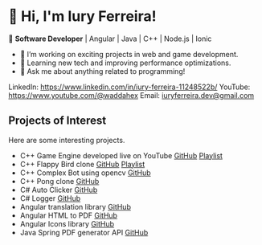 # 👋 Hi, I'm Iury Ferreira!
🚀 **Software Developer** | Angular | Java | C++ | Node.js | Ionic

- 🔭 I’m working on exciting projects in web and game development.
- 🌱 Learning new tech and improving performance optimizations.
- 💬 Ask me about anything related to programming!

LinkedIn: https://www.linkedin.com/in/iury-ferreira-11248522b/
YouTube: https://www.youtube.com/@waddahex
Email: iuryferreira.dev@gmail.com

## Projects of Interest

Here are some interesting projects.

- C++ Game Engine developed live on YouTube [GitHub](https://github.com/waddahex/ngyn) [Playlist](https://youtube.com/playlist?list=PLXV0CJ0naBZd1UdrJX4OsPFc-NMXTRiYi&si=56siblnHcnpO39M2)
- C++ Flappy Bird clone [GitHub](https://github.com/criticow/ngyn-flappy) [Playlist](https://www.youtube.com/playlist?list=PLXV0CJ0naBZfQ2Nbk5zmpb6Gd_kJtvrn3)
- C++ Complex Bot using opencv [GitHub](https://github.com/criticow/corahbot)
- C++ Pong clone [GitHub](https://github.com/criticow/Pong)
- C# Auto Clicker [GitHub](https://github.com/criticow/auto-clicker-cs)
- C# Logger [GitHub](https://github.com/criticow/imprint-cs)
- Angular translation library [GitHub](https://github.com/criticow/angular-translator)
- Angular HTML to PDF [GitHub](https://github.com/criticow/angular-html2pdf)
- Angular Icons library [GitHub](https://github.com/criticow/ngx-allcons)
- Java Spring PDF generator API [GitHub](https://github.com/criticow/spring-pdfapi)

